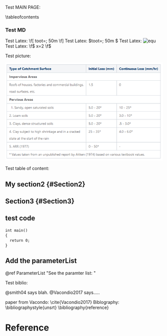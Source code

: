 Test MAIN PAGE:

\tableofcontents


### Test MD

Test Latex: \f[ toot=\; 50m \f]
Test Latex: $toot=\; 50m $
Test Latex: ![equ](https://latex.codecogs.com/gif.latex?log(y)=\beta_0&space;&plus;&space;\beta_1&space;x&space;&plus;&space;u)
Test Latex: \f$ x=2 \f$



Test picture:

![ILCL-table](ILCL-values.png)


Test table of content:


## My section2 {#Section2}
## Section3 {#Section3}


## test code
```{cpp}
int main()
{
  return 0;
}
```


## Add the parameterList

@ref ParameterList "See the paramter list: "

Test biblio:

@smith04 says blah.
@Vacondio2017 says.....


paper from Vacondo: \cite{Vacondio2017}
Biblography:
\bibliographystyle{unsrt}
\bibliography{reference}

# Reference

